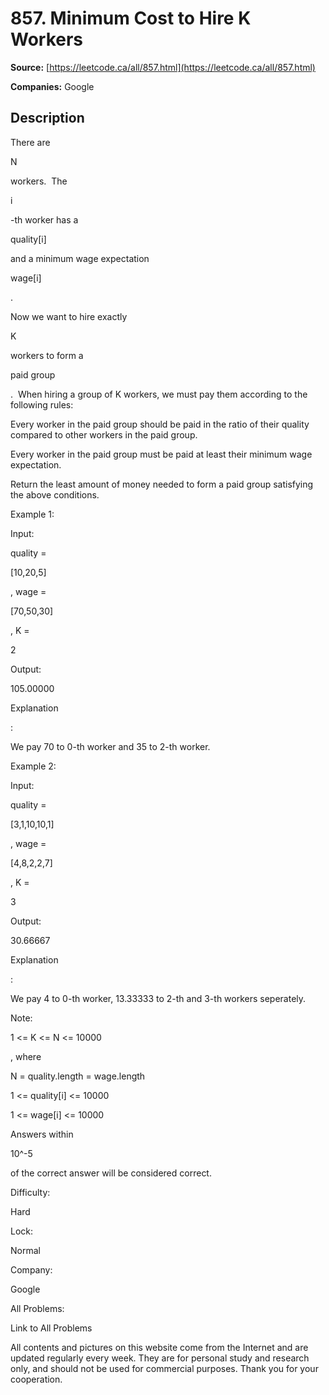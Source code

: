 # 857. Minimum Cost to Hire K Workers

**Source:** [https://leetcode.ca/all/857.html](https://leetcode.ca/all/857.html)

**Companies:** Google

## Description

There are

N

workers.  The

i

-th worker has a

quality[i]

and a minimum wage expectation

wage[i]

.

Now we want to hire exactly

K

workers to form a

paid group

. 
        When hiring a group of K workers, we must pay them according to the following rules:

Every worker in the paid group should be paid in the ratio of their quality compared to
            other workers in the paid group.

Every worker in the paid group must be paid at least their minimum wage expectation.

Return the least amount of money needed to form a paid group satisfying the above
        conditions.

Example 1:

Input:

quality =

[10,20,5]

, wage =

[70,50,30]

, K =

2

Output:

105.00000

Explanation

:

We pay 70 to 0-th worker and 35 to 2-th worker.

Example 2:

Input:

quality =

[3,1,10,10,1]

, wage =

[4,8,2,2,7]

, K =

3

Output:

30.66667

Explanation

:

We pay 4 to 0-th worker, 13.33333 to 2-th and 3-th workers seperately.

Note:

1 <= K <= N <= 10000

, where

N = quality.length =
                    wage.length

1 <= quality[i] <= 10000

1 <= wage[i] <= 10000

Answers within

10^-5

of the correct answer will be considered
                    correct.

Difficulty:

Hard

Lock:

Normal

Company:

Google

All Problems:

Link to All Problems

All contents and pictures on this website come from the Internet and are updated regularly every week. They are for personal study and research only, and should not be used for commercial purposes. Thank you for your cooperation.

